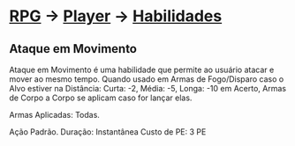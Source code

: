 # [RPG](../../../RPG.md) -> [Player](../../Player.md) -> [Habilidades](../Habilidades.md)

## Ataque em Movimento

Ataque em Movimento é uma habilidade que permite ao usuário atacar e mover ao mesmo tempo. Quando usado em Armas de Fogo/Disparo caso o Alvo estiver na Distância: Curta: -2, Média: -5, Longa: -10 em Acerto, Armas de Corpo a Corpo se aplicam caso for lançar elas.

Armas Aplicadas: Todas.

Ação Padrão.
Duração: Instantânea
Custo de PE: 3 PE
